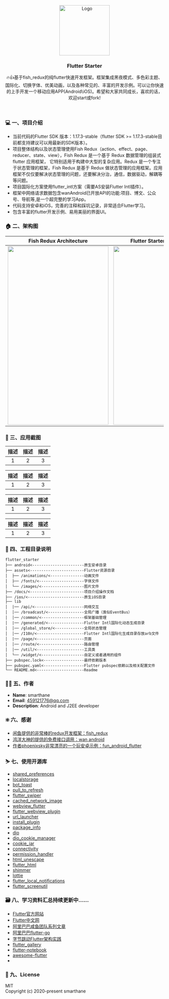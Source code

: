 
<br/>
<br/>
<p align="center">
  <a href="https://github.com/smarthane/flutter_starter">
    <img src="https://gitee.com/smarthane/files/raw/master/images/flutter_starter_logo.jpg" alt="Logo" width="160" height="160">
  </a>
  <h3 align="center">Flutter Starter</h3>
  <p align="center">
    🔥👍基于fish_redux的纯flutter快速开发框架。框架集成黑夜模式、多色彩主题、国际化、切换字体、优美动画，以及各种常见的、丰富的开发示例。可以让你快速的上手开发一个移动应用APP(Android\iOS)。希望和大家共同成长，喜欢的话，欢迎start或fork!
    <br/>
    <br/>
    <br/>
  </p>
</p>

### :computer: 一、项目介绍

- 当前代码的Flutter SDK 版本：1.17.3-stable（flutter SDK >= 1.17.3-stable目前都支持建议可以用最新的SDK版本）。
- 项目整体结构以及状态管理使用Fish Redux（action、effect、page、reducer、state、view），Fish Redux 是一个基于 Redux 数据管理的组装式 flutter 应用框架， 它特别适用于构建中大型的复杂应用。Redux 是一个专注于状态管理的框架，Fish Redux 是基于 Redux 做状态管理的应用框架。应用框架不仅仅要解决状态管理的问题，还要解决分治，通信，数据驱动，解耦等等问题。
- 项目国际化方案使用flutter_intl方案（需要AS安装Flutter Intl插件）。
- 框架中网络请求数据包含wanAndroid已开放API的功能:项目、博文、公众号、导航等,是一个超完整的学习App。
- 代码支持安卓和iOS，完善的注释和踩坑记录，非常适合Flutter学习。
- 包含丰富的flutter开发示例、易用美丽的界面UI。

### :house: 二、架构图

| Fish Redux Architecture | Flutter Starter Architecture |
| :----: |:----: |
| <img src="https://gitee.com/smarthane/files/raw/master/images/fish_redux_architecture.png" width="320" height="568">|<img src="https://gitee.com/smarthane/files/raw/master/images/flutter_starter_architecture.png" width="320" height="568">|

### :1st_place_medal: 三、应用截图
| 描述 | 描述 | 描述 |
| :----: | :----: |:----: |
| 1 | 2 | 3 |

| 描述 | 描述 | 描述 |
| :----: | :----: |:----: |
| 1 | 2 | 3 |

| 描述 | 描述 | 描述 |
| :----: | :----: |:----: |
| 1 | 2 | 3 |

| 描述 | 描述 | 描述 |
| :----: | :----: |:----: |
| 1 | 2 | 3 |

### :file_folder: 四、工程目录说明

```
flutter_starter 
├── android<-----------------------原生安卓目录
├── assets<------------------------Flutter资源目录
│  ├── /animations/<---------------动画文件
│  ├── /fonts/<--------------------字体文件
│  └── /images/<-------------------图片文件
├── /docs/<------------------------项目介绍操作文档
├── /ios/<-------------------------原生iOS目录
├── lib
│  |── /api/<----------------------网络交互
│  │── /broadcast/<----------------全局广播（类似EventBus）
│  │── /common/<-------------------框架基础管理
│  |── /generated/<----------------Flutter Intl国际化动态生成目录
│  │── /global_store/<-------------全局状态管理
│  │── /I10n/<---------------------Flutter Intl国际化生成目录存放arb文件
│  |── /page/<---------------------页面
│  │── /route/<--------------------路由管理
│  │── /util/<---------------------工具类
│  └── /widget/<-------------------自定义或者通用的组件
├── pubspec.lock<------------------最终依赖版本
├── pubspec.yaml<------------------Flutter pubspec依赖以及相关配置文件
└── README.md<---------------------Readme
```
### :tipping_hand_man: 五、作者

* **Name**: smarthane
* **Email**: <459121776@qq.com>
* **Description**: Android and J2EE developer

### :sparkle: 六、感谢

- [闲鱼提供的非常棒的redux开发框架：fish_redux](https://github.com/alibaba/fish-redux)
- [鸿洋大神的提供的免费接口调用：wan android](https://www.wanandroid.com/)
- [作者phoenixsky非常漂亮的一个玩安卓示例：fun_android_flutter](https://github.com/phoenixsky/fun_android_flutter)

### :skier: 七、使用开源库
- [shared_preferences](https://github.com/flutter/plugins/tree/master/packages/shared_preferences)
- [localstorage](https://github.com/lesnitsky/flutter_localstorage)
- [bot_toast](https://github.com/MMMzq/bot_toast/blob/master/README_zh.md)
- [pull_to_refresh](https://github.com/peng8350/flutter_pulltorefresh)
- [flutter_swiper](https://github.com/best-flutter/flutter_swiper/blob/master/README-ZH.md)
- [cached_network_image](https://github.com/Baseflow/flutter_cached_network_image)
- [webview_flutter](https://github.com/flutter/plugins/tree/master/packages/webview_flutter)
- [flutter_webview_plugin](https://github.com/fluttercommunity/flutter_webview_plugin)
- [url_launcher](https://pub.flutter-io.cn/packages/url_launcher)
- [install_plugin](https://github.com/hui-z/flutter_install_plugin)
- [package_info](https://github.com/flutter/plugins/tree/master/packages/package_info)
- [dio](https://github.com/flutterchina/dio)
- [dio_cookie_manager](https://github.com/flutterchina/dio/tree/master/plugins/cookie_manager)
- [cookie_jar](https://github.com/flutterchina/cookie_jar)
- [connectivity](https://github.com/flutter/plugins/tree/master/packages/connectivity)
- [permission_handler](https://github.com/baseflowit/flutter-permission-handler)
- [html_unescape](https://github.com/filiph/html_unescape)
- [flutter_html](https://github.com/Sub6Resources/flutter_html)
- [shimmer](https://github.com/hnvn/flutter_shimmer)
- [lottie](https://github.com/xvrh/lottie-flutter)
- [flutter_local_notifications](https://github.com/MaikuB/flutter_local_notifications)
- [flutter_screenutil](https://github.com/OpenFlutter/flutter_screenutil)

### :card_file_box: 八、学习资料汇总持续更新中......
- [Flutter官方网站](https://flutter.dev/)
- [Flutter中文网](https://flutterchina.club/)
- [阿里巴巴咸鱼团队系列文章](https://www.yuque.com/xytech/flutter)
- [阿里巴巴flutter-go](https://github.com/alibaba/flutter-go)
- [字节跳动Flutter架构实践](https://blog.csdn.net/bytedancetech/article/details/103397113)
- [flutter_gallery](https://github.com/flutter/flutter/tree/master/examples/flutter_gallery)
- [flutter-notebook](https://github.com/OpenFlutter/Flutter-Notebook)
- [awesome-flutter](https://github.com/Solido/awesome-flutter)
- 
### :flipper: 九、License
MIT<br/>
Copyright (c) 2020-present smarthane

